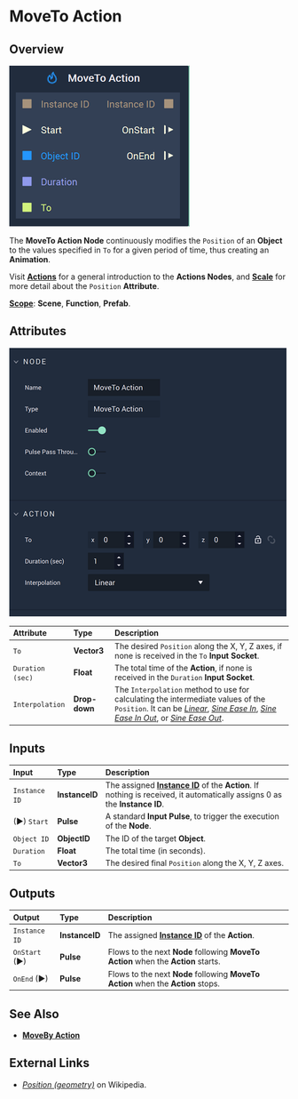 # MoveTo Action

## Overview

![The MoveTo Action Node.](../../.gitbook/assets/movetoactionnode.png)

The **MoveTo Action Node** continuously modifies the `Position` of an **Object** to the values specified in `To` for a given period of time, thus creating an **Animation**.

Visit [**Actions**](README.md) for a general introduction to the **Actions Nodes**, and [**Scale**](../../objects-and-types/attributes/common-attributes/transformation/README.md#position) for more detail about the `Position` **Attribute**.

[**Scope**](../overview.md#scopes): **Scene**, **Function**, **Prefab**.

## Attributes

![The MoveTo Action Node Attributes.](../../.gitbook/assets/movetoactionattributes.png)

| Attribute | Type | Description |
| :--- | :--- | :--- |
| `To` | **Vector3** | The desired `Position` along the X, Y, Z axes, if none is received in the `To` **Input Socket**. |
| `Duration (sec)` | **Float** | The total time of the **Action**, if none is received in the `Duration` **Input Socket**. |
| `Interpolation` | **Drop-down** | The `Interpolation` method to use for calculating the intermediate values of the `Position`. It can be [*Linear*](https://en.wikipedia.org/wiki/Linear_interpolation), [*Sine Ease In*](https://easings.net/#easeInSine), [*Sine Ease In Out*](https://easings.net/#easeInOutSine), or [*Sine Ease Out*](https://easings.net/#easeOutSine). |

## Inputs

| Input | Type | Description |
| :--- | :--- | :--- |
| `Instance ID` | **InstanceID** | The assigned [**Instance ID**](README.md#instance-id) of the **Action**. If nothing is received, it automatically assigns 0 as the **Instance ID**. |
| \(►\) `Start` | **Pulse** | A standard **Input Pulse**, to trigger the execution of the **Node**. |
| `Object ID` | **ObjectID** | The ID of the target **Object**. |
| `Duration` | **Float** | The total time \(in seconds\). |
| `To` | **Vector3** | The desired final `Position` along the X, Y, Z axes. |

## Outputs

| Output | Type | Description |
| :--- | :--- | :--- |
| `Instance ID` | **InstanceID** | The assigned [**Instance ID**](README.md#instance-id) of the **Action**. |
| `OnStart` \(►\) | **Pulse** | Flows to the next **Node** following **MoveTo Action** when the **Action** starts. |
| `OnEnd` \(►\) | **Pulse** | Flows to the next **Node** following **MoveTo Action** when the **Action** stops. |


## See Also

* [**MoveBy Action**](movebyaction.md)

## External Links

* [_Position \(geometry\)_](https://en.wikipedia.org/wiki/Position_%28geometry%29) on Wikipedia.

